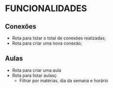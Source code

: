 # FUNCIONALIDADES

## Conexões

- Rota para listar o total de conexões realizadas;
- Rota para criar uma nova conexão;

## Aulas

- Rota para criar uma aula
- Rota para listar aulasç
  - Filtrar por matérias, dia da semana e horário